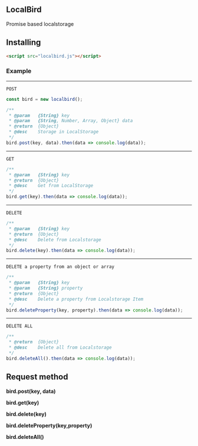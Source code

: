 ## LocalBird

Promise based localstorage

## Installing

```html
<script src="localbird.js"></script>
```

### Example

---

`POST`

```javascript
const bird = new localbird();

/**
 * @param   {String} key
 * @param   {String, Number, Array, Object} data
 * @return  {Object}
 * @desc    Storage in LocalStorage
 */
bird.post(key, data).then(data => console.log(data));
```

---

`GET`

```javascript
/**
 * @param   {String} key
 * @return  {Object}
 * @desc    Get from LocalStorage
 */
bird.get(key).then(data => console.log(data));
```

---

`DELETE`

```javascript
/**
 * @param   {String} key
 * @return  {Object}
 * @desc    Delete from Localstorage
 */
bird.delete(key).then(data => console.log(data));
```

---

`DELETE a property from an object or array`

```javascript
/**
 * @param   {String} key
 * @param   {String} property
 * @return  {Object}
 * @desc    Delete a property from Localstorage Item
 */
bird.deleteProperty(key, property).then(data => console.log(data));
```

---

`DELETE ALL`

```javascript
/**
 * @return  {Object}
 * @desc    Delete all from Localstorage
 */
bird.deleteAll().then(data => console.log(data));
```

## Request method

**bird.post(key, data)**

**bird.get(key)**

**bird.delete(key)**

**bird.deleteProperty(key,property)**

**bird.deleteAll()**
